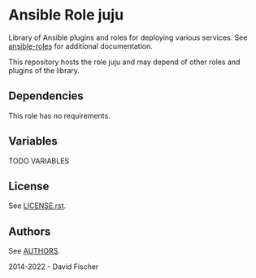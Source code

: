 # Ansible Role juju

Library of Ansible plugins and roles for deploying various services.
See [ansible-roles](https://github.com/davidfischer-ch/ansible-roles) for additional documentation.

This repository hosts the role juju and may depend of other roles and plugins of the library.

## Dependencies

This role has no requirements.

## Variables

TODO VARIABLES

## License

See [LICENSE.rst](LICENSE.rst).

## Authors

See [AUTHORS](AUTHORS).

2014-2022 - David Fischer
